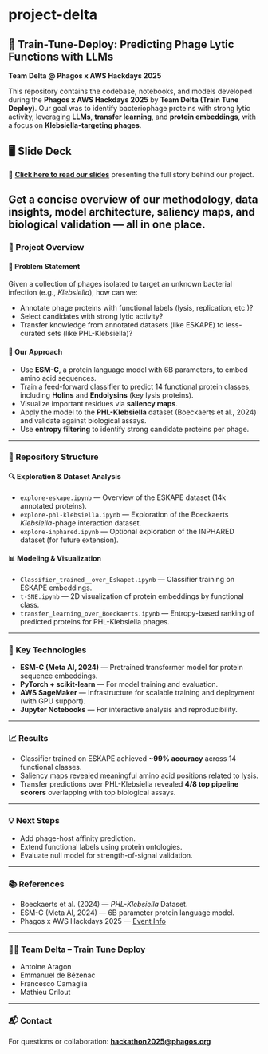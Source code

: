 # project-delta

## 🧬 Train-Tune-Deploy: Predicting Phage Lytic Functions with LLMs  
**Team Delta @ Phagos x AWS Hackdays 2025**

This repository contains the codebase, notebooks, and models developed during the **Phagos x AWS Hackdays 2025** by **Team Delta (Train Tune Deploy)**. Our goal was to identify bacteriophage proteins with strong lytic activity, leveraging **LLMs**, **transfer learning**, and **protein embeddings**, with a focus on **Klebsiella-targeting phages**.

## 🖥️ Slide Deck
 
📄 **[Click here to read our slides](https://github.com/phagos-hackathon25/project-delta/blob/main/team-delta.pdf)** presenting the full story behind our project.

Get a concise overview of our methodology, data insights, model architecture, saliency maps, and biological validation — all in one place.
---

### 🚀 Project Overview

#### 🧩 Problem Statement
Given a collection of phages isolated to target an unknown bacterial infection (e.g., *Klebsiella*), how can we:
- Annotate phage proteins with functional labels (lysis, replication, etc.)?
- Select candidates with strong lytic activity?
- Transfer knowledge from annotated datasets (like ESKAPE) to less-curated sets (like PHL-Klebsiella)?

#### 🎯 Our Approach
- Use **ESM-C**, a protein language model with 6B parameters, to embed amino acid sequences.
- Train a feed-forward classifier to predict 14 functional protein classes, including **Holins** and **Endolysins** (key lysis proteins).
- Visualize important residues via **saliency maps**.
- Apply the model to the **PHL-Klebsiella** dataset (Boeckaerts et al., 2024) and validate against biological assays.
- Use **entropy filtering** to identify strong candidate proteins per phage.

---

### 📂 Repository Structure

#### 🔍 Exploration & Dataset Analysis
- `explore-eskape.ipynb` — Overview of the ESKAPE dataset (14k annotated proteins).
- `explore-phl-klebsiella.ipynb` — Exploration of the Boeckaerts *Klebsiella*-phage interaction dataset.
- `explore-inphared.ipynb` — Optional exploration of the INPHARED dataset (for future extension).

#### 📊 Modeling & Visualization
- `Classifier_trained__over_Eskapet.ipynb` — Classifier training on ESKAPE embeddings.
- `t-SNE.ipynb` — 2D visualization of protein embeddings by functional class.
- `transfer_learning_over_Boeckaerts.ipynb` — Entropy-based ranking of predicted proteins for PHL-Klebsiella phages.

---

### 🧠 Key Technologies
- **ESM-C (Meta AI, 2024)** — Pretrained transformer model for protein sequence embeddings.
- **PyTorch + scikit-learn** — For model training and evaluation.
- **AWS SageMaker** — Infrastructure for scalable training and deployment (with GPU support).
- **Jupyter Notebooks** — For interactive analysis and reproducibility.

---

### 📈 Results
- Classifier trained on ESKAPE achieved **~99% accuracy** across 14 functional classes.
- Saliency maps revealed meaningful amino acid positions related to lysis.
- Transfer predictions over PHL-Klebsiella revealed **4/8 top pipeline scorers** overlapping with top biological assays.

---

### 💡 Next Steps
- Add phage-host affinity prediction.
- Extend functional labels using protein ontologies.
- Evaluate null model for strength-of-signal validation.

---

### 📚 References
- Boeckaerts et al. (2024) — *PHL-Klebsiella* Dataset.
- ESM-C (Meta AI, 2024) — 6B parameter protein language model.
- Phagos x AWS Hackdays 2025 — [Event Info](https://hackathon.phagos.org/)

---

### 🧑‍💻 Team Delta – Train Tune Deploy
- Antoine Aragon
- Emmanuel de Bézenac
- Francesco Camaglia
- Mathieu Crilout

---

### 📬 Contact
For questions or collaboration: **hackathon2025@phagos.org**
